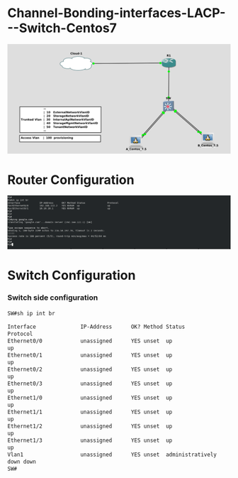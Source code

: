 # Channel-Bonding-interfaces-LACP---Switch-Centos7

![Image vlan](https://github.com/NileshChandekar/Channel-Bonding-interfaces-LACP---Switch-Centos7/blob/master/ether1.png)

# Router Configuration 

![Image vlan](https://github.com/NileshChandekar/Channel-Bonding-interfaces-LACP---Switch-Centos7/blob/master/ether2.png)

# Switch Configuration 

### Switch side configuration 


~~~
SW#sh ip int br
~~~

~~~
Interface              IP-Address      OK? Method Status                Protocol
Ethernet0/0            unassigned      YES unset  up                    up      
Ethernet0/1            unassigned      YES unset  up                    up      
Ethernet0/2            unassigned      YES unset  up                    up      
Ethernet0/3            unassigned      YES unset  up                    up      
Ethernet1/0            unassigned      YES unset  up                    up      
Ethernet1/1            unassigned      YES unset  up                    up      
Ethernet1/2            unassigned      YES unset  up                    up      
Ethernet1/3            unassigned      YES unset  up                    up      
Vlan1                  unassigned      YES unset  administratively down down    
SW#
~~~



